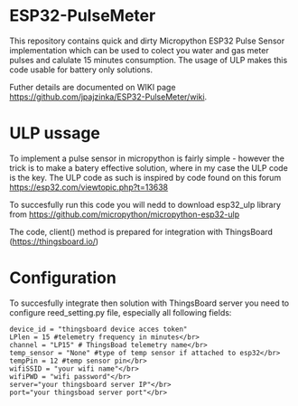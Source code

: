 # ESP32-PulseMeter
This repository contains quick and dirty Micropython ESP32 Pulse Sensor implementation which can be used to colect you water and gas meter pulses and calulate 15 minutes consumption. The usage of ULP makes this code usable for battery only solutions.

Futher details are documented on WIKI page https://github.com/jpajzinka/ESP32-PulseMeter/wiki.

# ULP ussage

To implement a pulse sensor in micropython is fairly simple - however the trick is to make a batery effective solution, where in my case the ULP code is the key. The ULP code as such is inspired by code found on this forum https://esp32.com/viewtopic.php?t=13638 

To succesfully run this code you will nedd to download esp32_ulp library from https://github.com/micropython/micropython-esp32-ulp 

The code, client() method is prepared for integration with ThingsBoard (https://thingsboard.io/)

# Configuration

To succesfully integrate then solution with ThingsBoard server you need to configure reed_setting.py file, especially all following fields:
```
device_id = "thingsboard device acces token"
LPlen = 15 #telemetry frequency in minutes</br>
channel = "LP15" # ThingsBoad telemetry name</br>
temp_sensor = "None" #type of temp sensor if attached to esp32</br>
tempPin = 12 #temp sensor pin</br>
wifiSSID = "your wifi name"</br>
wifiPWD = "wifi password"</br>
server="your thingsboard server IP"</br>
port="your thingsboad server port"</br>
```


